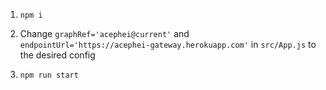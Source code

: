 1. `npm i`

2. Change `graphRef='acephei@current'` and `endpointUrl='https://acephei-gateway.herokuapp.com'` in `src/App.js` to the desired config

3. `npm run start`
